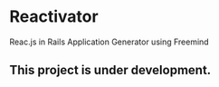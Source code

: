 # Reactivator
Reac.js in Rails Application Generator using Freemind

## This project is under development.
